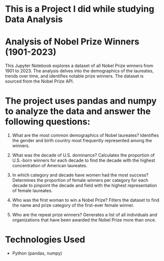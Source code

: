 # This is a Project I did while studying Data Analysis

# Analysis of Nobel Prize Winners (1901-2023)
This Jupyter Notebook explores a dataset of all Nobel Prize winners from 1901 to 2023. The analysis delves into the demographics of the laureates, trends over time, and identifies notable prize winners. The dataset is sourced from the Nobel Prize API.

# The project uses pandas and numpy to analyze the data and answer the following questions:

1. What are the most common demographics of Nobel laureates? Identifies the gender and birth country most frequently represented among the winners.

2. What was the decade of U.S. dominance? Calculates the proportion of U.S.-born winners for each decade to find the decade with the highest concentration of American laureates.

3. In which category and decade have women had the most success? Determines the proportion of female winners per category for each decade to pinpoint the decade and field with the highest representation of female laureates.

4. Who was the first woman to win a Nobel Prize? Filters the dataset to find the name and prize category of the first-ever female winner.

5. Who are the repeat prize winners? Generates a list of all individuals and organizations that have been awarded the Nobel Prize more than once.

# Technologies Used
- Python (pandas, numpy)
